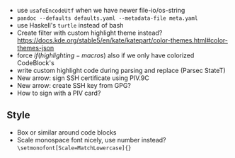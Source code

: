 * use `usafeEncodeUtf` when we have newer file-io/os-string 
* `pandoc --defaults defaults.yaml --metadata-file meta.yaml`
* use Haskell's `turtle` instead of bash
* Create filter with custom highlight theme instead? https://docs.kde.org/stable5/en/kate/katepart/color-themes.html#color-themes-json
* force $if(highlighting-macros)$ also if we only have colorized CodeBlock's
* write custom highlight code during parsing and replace (Parsec StateT)
* New arrow: sign SSH certificate using PIV.9C 
* New arrow: create SSH key from GPG?
* How to sign with a PIV card?

## Style
* Box or similar around code blocks
* Scale monospace font nicely, use number instead? `\setmonofont[Scale=MatchLowercase]{}` 


